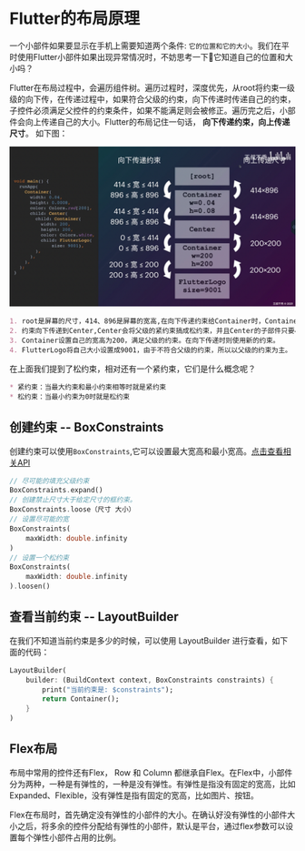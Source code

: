 # Flutter的布局原理
一个小部件如果要显示在手机上需要知道两个条件: `它的位置和它的大小`。我们在平时使用Flutter小部件如果出现异常情况时，不妨思考一下🤔它知道自己的位置和大小吗？

Flutter在布局过程中，会遍历组件树。遍历过程时，深度优先，从root将约束一级级的向下传，在传递过程中，如果符合父级的约束，向下传递时传递自己的约束，子控件必须满足父控件的约束条件，如果不能满足则会被修正。遍历完之后，小部件会向上传递自己的大小。Flutter的布局记住一句话， **向下传递约束，向上传递尺寸**。 如下图：

![](../imgs/flutter_img_4.jpg ':size=500')
```markdown
1. root是屏幕的尺寸，414、896是屏幕的宽高,在向下传递约束给Container时，Container设置自己的宽为0.04,高为0.0008,由于它自身的赋值不符合父级的约束，所以系统会强制将Container设置为宽414高896以符合父级约束。
2. 约束向下传递到Center,Center会将父级的紧约束搞成松约束，并且Center的子部件只要小于父级就会被居中。
3. Container设置自己的宽高为200，满足父级的约束。在向下传递时则使用新的约束。
4. FlutterLogo将自己大小设置成9001，由于不符合父级的约束，所以以父级的约束为主。
```

在上面我们提到了松约束，相对还有一个紧约束，它们是什么概念呢？
```markdown
* 紧约束：当最大约束和最小约束相等时就是紧约束
* 松约束：当最小约束为0时就是松约束
```

## 创建约束 -- BoxConstraints
创建约束可以使用`BoxConstraints`,它可以设置最大宽高和最小宽高。[点击查看相关API](https://api.flutter.dev/flutter/rendering/BoxConstraints-class.html)
```dart
// 尽可能的填充父级约束
BoxConstraints.expand()
// 创建禁止尺寸大于给定尺寸的框约束。
BoxConstraints.loose（尺寸 大小）
// 设置尽可能的宽
BoxConstraints(
    maxWidth: double.infinity
)
// 设置一个松约束
BoxConstraints(
    maxWidth: double.infinity
).loosen()
```

## 查看当前约束 -- LayoutBuilder
在我们不知道当前约束是多少的时候，可以使用 LayoutBuilder 进行查看，如下面的代码：
```dart
LayoutBuilder(
    builder: (BuildContext context, BoxConstraints constraints) { 
        print("当前约束是: $constraints");
        return Container();
    }
)
```

## Flex布局
布局中常用的控件还有Flex， Row 和 Column 都继承自Flex。在Flex中，小部件分为两种，一种是有弹性的，一种是没有弹性。有弹性是指没有固定的宽高，比如Expanded、Flexible，没有弹性是指有固定的宽高，比如图片、按钮。

Flex在布局时，首先确定没有弹性的小部件的大小。在确认好没有弹性的小部件大小之后，将多余的控件分配给有弹性的小部件，默认是平台，通过flex参数可以设置每个弹性小部件占用的比例。


